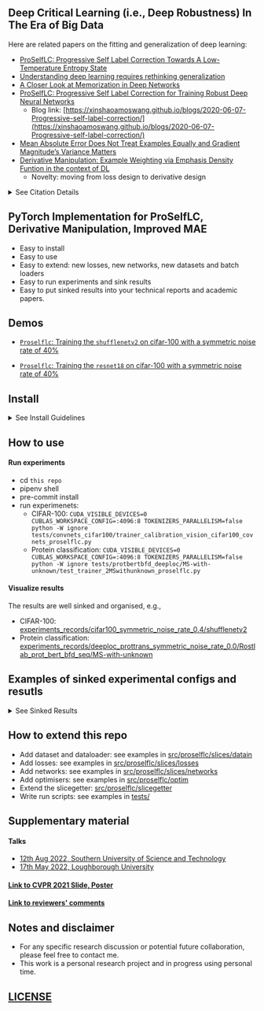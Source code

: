 
## Deep Critical Learning (i.e., Deep Robustness) In The Era of Big Data

Here are related papers on the fitting and generalization of deep learning:
* [ProSelfLC: Progressive Self Label Correction Towards A Low-Temperature Entropy State](https://arxiv.org/abs/2207.00118)
* [Understanding deep learning requires rethinking generalization](https://arxiv.org/abs/1611.03530)
* [A Closer Look at Memorization in Deep Networks](https://arxiv.org/abs/1706.05394)
* [ProSelfLC: Progressive Self Label Correction for Training Robust Deep Neural Networks](https://arxiv.org/abs/2005.03788)
  * Blog link: [https://xinshaoamoswang.github.io/blogs/2020-06-07-Progressive-self-label-correction/](https://xinshaoamoswang.github.io/blogs/2020-06-07-Progressive-self-label-correction/)
* [Mean Absolute Error Does Not Treat Examples Equally and Gradient Magnitude’s Variance Matters](https://github.com/XinshaoAmosWang/Improving-Mean-Absolute-Error-against-CCE)
* [Derivative Manipulation: Example Weighting via Emphasis Density Funtion in the context of DL](https://github.com/XinshaoAmosWang/DerivativeManipulation)
  * Novelty: moving from loss design to derivative design


<details><summary>See Citation Details</summary>

#### Please kindly cite the following papers if you find this repo useful.
```
@article{wang2022proselflc,
  title={ProSelfLC: Progressive Self Label Correction Towards A Low-Temperature Entropy State},
  author={Wang, Xinshao and Hua, Yang and Kodirov, Elyor and Mukherjee, Sankha Subhra and Clifton, David A and Robertson, Neil M},
  journal={bioRxiv},
  year={2022}
}
@inproceddings{wang2021proselflc,
  title={ {ProSelfLC}: Progressive Self Label Correction
  for Training Robust Deep Neural Networks},
  author={Wang, Xinshao and Hua, Yang and Kodirov, Elyor and Clifton, David A and Robertson, Neil M},
  booktitle={CVPR},
  year={2021}
}
@phdthesis{wang2020example,
  title={Example weighting for deep representation learning},
  author={Wang, Xinshao},
  year={2020},
  school={Queen's University Belfast}
}
@article{wang2019derivative,
  title={Derivative Manipulation for General Example Weighting},
  author={Wang, Xinshao and Kodirov, Elyor and Hua, Yang and Robertson, Neil},
  journal={arXiv preprint arXiv:1905.11233},
  year={2019}
}
@article{wang2019imae,
  title={{IMAE} for Noise-Robust Learning: Mean Absolute Error Does Not Treat Examples Equally and Gradient Magnitude’s Variance Matters},
  author={Wang, Xinshao and Hua, Yang and Kodirov, Elyor and Robertson, Neil M},
  journal={arXiv preprint arXiv:1903.12141},
  year={2019}
}
```
</details>

## PyTorch Implementation for ProSelfLC, Derivative Manipulation, Improved MAE
* Easy to install
* Easy to use
* Easy to extend: new losses, new networks, new datasets and batch loaders
* Easy to run experiments and sink results
* Easy to put sinked results into your technical reports and academic papers.

## Demos
* [`Proselflc`: Training the `shufflenetv2` on cifar-100 with a symmetric noise rate of 40%](./demos_jupyter_notebooks/convnets_cifar100/trainer_cifar100_shufflenetv2_proselflc.ipynb)

* [`Proselflc`: Training the `resnet18` on cifar-100 with a symmetric noise rate of 40%](./demos_jupyter_notebooks/convnets_cifar100/trainer_cifar100_resnet18_proselflc.ipynb)

## Install

<details><summary>See Install Guidelines</summary>

#### Set the Pipenv From Scratch
* sudo apt update && sudo apt upgrade
* sudo apt install python3.8
* curl https://bootstrap.pypa.io/get-pip.py -o get-pip.py
* python3.8 get-pip.py
* vim ~/.bashrc -> add `export PATH="/home/ubuntu/.local/bin:$PATH"` -> source ~/.bashrc
* pip3 install pipenv

#### Build env for this repo using pipenv
* git clone `this repo`
* cd `this repo`
* pipenv install -e . --skip-lock

</details>

## How to use
#### Run experiments
* cd `this repo`
* pipenv shell
* pre-commit install
* run experimenets:
  * CIFAR-100: `CUDA_VISIBLE_DEVICES=0 CUBLAS_WORKSPACE_CONFIG=:4096:8
  TOKENIZERS_PARALLELISM=false
  python -W ignore
  tests/convnets_cifar100/trainer_calibration_vision_cifar100_covnets_proselflc.py`
  * Protein classification: `CUDA_VISIBLE_DEVICES=0 CUBLAS_WORKSPACE_CONFIG=:4096:8
  TOKENIZERS_PARALLELISM=false
  python -W ignore
  tests/protbertbfd_deeploc/MS-with-unknown/test_trainer_2MSwithunknown_proselflc.py`
#### Visualize results
The results are well sinked and organised, e.g.,
* CIFAR-100: [experiments_records/cifar100_symmetric_noise_rate_0.4/shufflenetv2](experiments_records/cifar100_symmetric_noise_rate_0.4/shufflenetv2)
* Protein classification: [experiments_records/deeploc_prottrans_symmetric_noise_rate_0.0/Rostlab_prot_bert_bfd_seq/MS-with-unknown](experiments_records/deeploc_prottrans_symmetric_noise_rate_0.0/Rostlab_prot_bert_bfd_seq/MS-with-unknown)


## Examples of sinked experimental configs and resutls
<details><summary>See Sinked Results</summary>

* The results are well sinked and organised, e.g.,
[experiments_records/cifar100_symmetric_noise_rate_0.4/shufflenetv2/502_proselflc_warm0_20220606-150113](experiments_records/cifar100_symmetric_noise_rate_0.4/shufflenetv2/502_proselflc_warm0_20220606-150113)

* [Accuracy curve: shufflenetv2](experiments_records/cifar100_symmetric_noise_rate_0.4/shufflenetv2/502_proselflc_warm0_20220606-150113/accuracy.pdf)


* [Loss curve: shufflenetv2](experiments_records/cifar100_symmetric_noise_rate_0.4/shufflenetv2/502_proselflc_warm0_20220606-150113/loss.pdf)

* [accuracy_loss_normalised_entropy_max_p_metadata.xlsx](experiments_records/cifar100_symmetric_noise_rate_0.4/shufflenetv2/502_proselflc_warm0_20220606-150113/accuracy_loss_normalised_entropy_max_p_metadata.xlsx)

* [params.csv](experiments_records/cifar100_symmetric_noise_rate_0.4/shufflenetv2/502_proselflc_warm0_20220606-150113/params.csv)

</details>



## How to extend this repo
* Add dataset and dataloader: see examples in [src/proselflc/slices/datain](src/proselflc/slices/datain)
* Add losses: see examples in [src/proselflc/slices/losses](src/proselflc/slices/losses)
* Add networks: see examples in [src/proselflc/slices/networks](src/proselflc/slices/networks)
* Add optimisers: see examples in [src/proselflc/optim](src/proselflc/optim)
* Extend the slicegetter: [src/proselflc/slicegetter](src/proselflc/slicegetter)
* Write run scripts: see examples in [tests/](tests/)


## Supplementary material
#### Talks
  * [12th Aug 2022, Southern University of Science and Technology](./Poster_Slide/Talks/2022-08-12-XW-SUSTECH.pdf)
  * [17th May 2022, Loughborough University](./Poster_Slide/Talks/2022-05-17-XW-Loughborough.pdf)
#### [Link to CVPR 2021 Slide, Poster](./Poster_Slide/CVPR-2021)
#### [Link to reviewers' comments](./Reviews)

## Notes and disclaimer
* For any specific research discussion or potential future collaboration, please feel free to contact me. <br />
* This work is a personal research project and in progress using personal time.

## [LICENSE](LICENSE)

